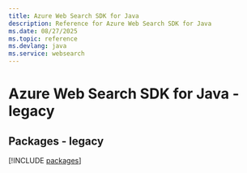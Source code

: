 ```yaml
---
title: Azure Web Search SDK for Java
description: Reference for Azure Web Search SDK for Java
ms.date: 08/27/2025
ms.topic: reference
ms.devlang: java
ms.service: websearch
---
```

# Azure Web Search SDK for Java - legacy
## Packages - legacy
[!INCLUDE [packages](web-search-index.md)]